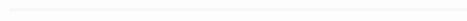 <html lang="fr">
<head>
    <meta charset="UTF-8">
    <meta name="viewport" content="width=device-width, initial-scale">
    <title>Zone de Couleur</title>
    <style>
        .zone-couleur {
            width: 1920px; /* Largeur de la zone de couleur */
            height: 5px; /* Hauteur de la zone de couleur */
            background-color: #F7F7F7; /* Couleur de fond de la zone */
        }
    </style>
<body>
    <div class="zone-couleur"></div>
</body>
